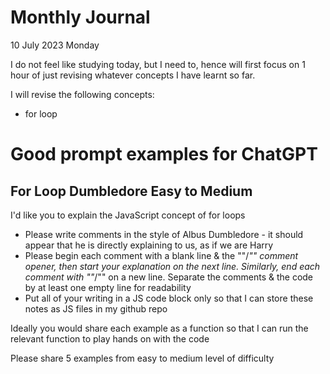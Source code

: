 # Monthly Journal
10 July 2023 Monday

I do not feel like studying today, but I need to, hence will first focus on 1 hour of just revising whatever concepts I have learnt so far.

I will revise the following concepts:
- for loop

# Good prompt examples for ChatGPT

## For Loop Dumbledore Easy to Medium

I'd like you to explain the JavaScript concept of for loops
- Please write comments in the style of Albus Dumbledore  - it should appear that he is directly explaining to us, as if we are Harry
- Please begin each comment with a blank line & the ""/*"" comment opener, then start your explanation on the next line. Similarly, end each comment with ""*/"" on a new line. Separate the comments & the code by at least one empty line for readability
- Put all of your writing in a JS code block only so that I can store these notes as JS files in my github repo

Ideally you would share each example as a function so that I can run the relevant function to play hands on with the code

Please share 5 examples from easy to medium level of difficulty

